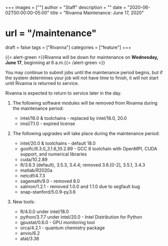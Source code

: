 +++
images = [""]
author = "Staff"
description = ""
date = "2020-06-02T00:00:00-05:00"
title = "Rivanna Maintenance: June 17, 2020"
# url = "/maintenance"
draft = false
tags = ["Rivanna"]
categories = ["feature"]
+++


{{< alert-green >}}Rivanna will be down for maintenance on <strong>Wednesday, June 17</strong>, beginning at 6 a.m.{{< /alert-green >}}

You may continue to submit jobs until the maintenance period begins, but if the system determines your job will not have time to finish, it will not start until Rivanna is returned to service.

Rivanna is expected to return to service later in the day.

1. The following software modules will be removed from Rivanna during the maintenance period:
    * intel/16.0 & toolchains - replaced by intel/18.0, 20.0
    * imsl/7.1.0 - expired license

1. The following upgrades will take place during the maintenance period:
    * intel/20.0 & toolchains - default 18.0
    * goolfc/8.3.0_3.1.6_10.2.89 - GCC 8 toolchain with OpenMPI, CUDA support, and numerical libraries
    * cuda/10.2.89
    * R/3.6.3 (default), 3.5.3, 3.4.4; removed 3.6.[0-2], 3.5.1, 3.4.3
    * matlab/R2020a
    * netcdf/4.7.3
    * sagemath/9.0 - removed 8.0
    * salmon/1.2.1 - removed 1.0.0 and 1.1.0 due to segfault bug
    * snap-stanford/5.0.9-py3.6

1. New tools:
    * R/4.0.0 under intel/18.0
    * python/3.7.7 under intel/20.0 - Intel Distribution for Python
    * gpustat/0.6.0 - GPU monitoring tool
    * orca/4.2.1 - quantum chemistry package
    * anvio/6.2
    * atat/3.36
